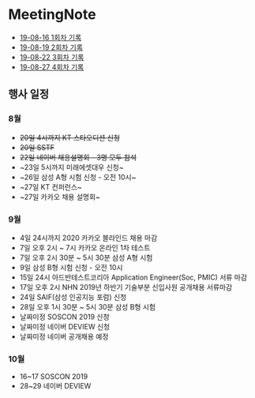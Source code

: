 # MeetingNote

- [19-08-16 1회차 기록](https://github.com/jobhope/MeetingNote/blob/master/meetingNote/20190816_1.md)
- [19-08-19 2회차 기록](https://github.com/jobhope/MeetingNote/blob/master/meetingNote/20190819_2.md)
- [19-08-22 3회차 기록](https://github.com/jobhope/MeetingNote/blob/master/meetingNote/20190822_3.md)
- [19-08-27 4회차 기록](https://github.com/jobhope/MeetingNote/blob/master/meetingNote/20190827_4.md)

## 행사 일정
### 8월
- ~~20일 4시까지 KT 스타오디션 신청~~
- ~~20일 SSTF~~
- ~~22일 네이버 채용설명회 - 3명 모두 참석~~
- ~23일 5시까지 미래에셋대우 신청~
- ~26일 삼성 A형 시험 신청 - 오전 10시~
- ~27일 KT 컨퍼런스~
- ~27일 카카오 채용 설명회~

### 9월
- 4일 24시까지 2020 카카오 블라인드 채용 마감
- 7일 오후 2시 ~ 7시 카카오 온라인 1차 테스트
- 7일 오후 2시 30분 ~ 5시 30분 삼성 A형 시험
- 9일 삼성 B형 시험 신청 - 오전 10시
- 15일 24시 아드반테스트코리아 Application Engineer(Soc, PMIC) 서류 마감 
- 17일 오후 2시 NHN 2019년 하반기 기술부분 신입사원 공개채용 서류마감
- 24일 SAIF(삼성 인공지능 포럼) 신청
- 28일 오후 1시 30분 ~ 5시 30분 삼성 B형 시험
- 날짜미정 SOSCON 2019 신청
- 날짜미정 네이버 DEVIEW 신청
- 날짜미정 네이버 공개채용 예정

### 10월
- 16~17 SOSCON 2019
- 28~29 네이버 DEVIEW
